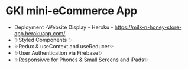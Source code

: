 <h1>GKI mini-eCommerce App</h1>


- Deployment -Website Display - Heroku - https://milk-n-honey-store-app.herokuapp.com/
- ✨Styled Components ✨
- ✨Redux & useContext and useReducer✨
- ✨User Authentication via Firebase✨
- ✨Responsivve for Phones & Small Screens and iPads✨



